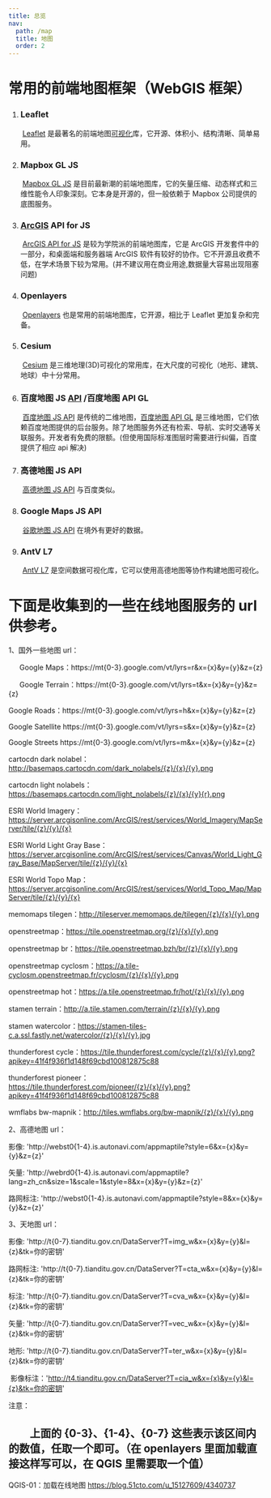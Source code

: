 ```yaml
---
title: 总览
nav:
  path: /map
  title: 地图
  order: 2
---
```


# 常用的前端地图框架（WebGIS 框架）

1. ### Leaflet

   ​ [Leaflet](https://leafletjs.com/) 是最著名的前端地图[可视化](https://so.csdn.net/so/search?q=可视化&spm=1001.2101.3001.7020)库，它开源、体积小、结构清晰、简单易用。

2. ### Mapbox GL JS

   ​ [Mapbox GL JS](https://docs.mapbox.com/mapbox-gl-js/api/) 是目前最新潮的前端地图库，它的矢量压缩、动态样式和三维性能令人印象深刻。它本身是开源的，但一般依赖于 Mapbox 公司提供的底图服务。

3. ### [ArcGIS](https://so.csdn.net/so/search?q=ArcGIS&spm=1001.2101.3001.7020) API for JS

   ​ [ArcGIS API for JS](https://developers.arcgis.com/javascript/) 是较为学院派的前端地图库，它是 ArcGIS 开发套件中的一部分，和桌面端和服务器端 ArcGIS 软件有较好的协作。它不开源且收费不低，在学术场景下较为常用。(并不建议用在商业用途,数据量大容易出现阻塞问题)

4. ### Openlayers

   ​ [Openlayers](https://openlayers.org/) 也是常用的前端地图库，它开源，相比于 Leaflet 更加复杂和完备。

5. ### Cesium

   ​ [Cesium](https://www.cesium.com/) 是三维地理(3D)可视化的常用库，在大尺度的可视化（地形、建筑、地球）中十分常用。

6. ### 百度地图 JS [API](https://so.csdn.net/so/search?q=API&spm=1001.2101.3001.7020) /百度地图 API GL

   ​ [百度地图 JS API](http://lbsyun.baidu.com/index.php?title=jspopular3.0) 是传统的二维地图，[百度地图 API GL](http://lbsyun.baidu.com/index.php?title=jspopularGL) 是三维地图，它们依赖百度地图提供的后台服务。除了地图服务外还有检索、导航、实时交通等关联服务。开发者有免费的限额。(但使用国际标准图层时需要进行纠偏，百度提供了相应 api 解决)

7. ### 高德地图 JS API

   ​ [高德地图 JS API](https://lbs.amap.com/api/javascript-api/summary) 与百度类似。

8. ### Google Maps JS API

   ​ [谷歌地图 JS API](https://developers.google.com/maps/documentation/javascript/overview) 在境外有更好的数据。

9. ### AntV L7

   ​ [AntV L7](https://antv.vision/zh) 是空间数据可视化库，它可以使用高德地图等协作构建地图可视化。

# 下面是收集到的一些在线地图服务的 url 供参考。

1、国外一些地图 url：

​ 　 Google Maps：https://mt{0-3}.google.com/vt/lyrs=r&x={x}&y={y}&z={z}

​ 　 Google Terrain：https://mt{0-3}.google.com/vt/lyrs=t&x={x}&y={y}&z={z}

Google Roads：https://mt{0-3}.google.com/vt/lyrs=h&x={x}&y={y}&z={z}

Google Satellite https://mt{0-3}.google.com/vt/lyrs=s&x={x}&y={y}&z={z}

Google Streets https://mt{0-3}.google.com/vt/lyrs=m&x={x}&y={y}&z={z}

cartocdn dark nolabel：http://basemaps.cartocdn.com/dark_nolabels/{z}/{x}/{y}.png

cartocdn light nolabels：https://basemaps.cartocdn.com/light_nolabels/{z}/{x}/{y}{r}.png

ESRI World Imagery：https://server.arcgisonline.com/ArcGIS/rest/services/World_Imagery/MapServer/tile/{z}/{y}/{x}

ESRI World Light Gray Base：https://server.arcgisonline.com/ArcGIS/rest/services/Canvas/World_Light_Gray_Base/MapServer/tile/{z}/{y}/{x}

ESRI World Topo Map：https://server.arcgisonline.com/ArcGIS/rest/services/World_Topo_Map/MapServer/tile/{z}/{y}/{x}

memomaps tilegen：http://tileserver.memomaps.de/tilegen/{z}/{x}/{y}.png

openstreetmap：https://tile.openstreetmap.org/{z}/{x}/{y}.png

openstreetmap br：https://tile.openstreetmap.bzh/br/{z}/{x}/{y}.png

openstreetmap cyclosm：https://a.tile-cyclosm.openstreetmap.fr/cyclosm/{z}/{x}/{y}.png

openstreetmap hot：https://a.tile.openstreetmap.fr/hot/{z}/{x}/{y}.png

stamen terrain：http://a.tile.stamen.com/terrain/{z}/{x}/{y}.png

stamen watercolor：https://stamen-tiles-c.a.ssl.fastly.net/watercolor/{z}/{x}/{y}.jpg

thunderforest cycle：https://tile.thunderforest.com/cycle/{z}/{x}/{y}.png?apikey=41f4f936f1d148f69cbd100812875c88

thunderforest pioneer：https://tile.thunderforest.com/pioneer/{z}/{x}/{y}.png?apikey=41f4f936f1d148f69cbd100812875c88

wmflabs bw-mapnik：http://tiles.wmflabs.org/bw-mapnik/{z}/{x}/{y}.png

2、高德地图 url：

影像: 'http://webst0{1-4}.is.autonavi.com/appmaptile?style=6&x={x}&y={y}&z={z}'

矢量: 'http://webrd0{1-4}.is.autonavi.com/appmaptile?lang=zh_cn&size=1&scale=1&style=8&x={x}&y={y}&z={z}'

路网标注: 'http://webst0{1-4}.is.autonavi.com/appmaptile?style=8&x={x}&y={y}&z={z}'

3、天地图 url：

影像: 'http://t{0-7}.tianditu.gov.cn/DataServer?T=img_w&x={x}&y={y}&l={z}&tk=你的密钥'

路网标注: 'http://t{0-7}.tianditu.gov.cn/DataServer?T=cta_w&x={x}&y={y}&l={z}&tk=你的密钥'

标注: 'http://t{0-7}.tianditu.gov.cn/DataServer?T=cva_w&x={x}&y={y}&l={z}&tk=你的密钥'

矢量: 'http://t{0-7}.tianditu.gov.cn/DataServer?T=vec_w&x={x}&y={y}&l={z}&tk=你的密钥'

地形: 'http://t{0-7}.tianditu.gov.cn/DataServer?T=ter_w&x={x}&y={y}&l={z}&tk=你的密钥‘

​ 影像标注：'http://t4.tianditu.gov.cn/DataServer?T=cia_w&x={x}&y={y}&l={z}&tk=你的密钥'

注意：

## 　　上面的 {0-3}、{1-4}、{0-7} 这些表示该区间内的数值，任取一个即可。（在 openlayers 里面加载直接这样写可以，在 QGIS 里需要取一个值）

QGIS-01：加载在线地图
https://blog.51cto.com/u_15127609/4340737
